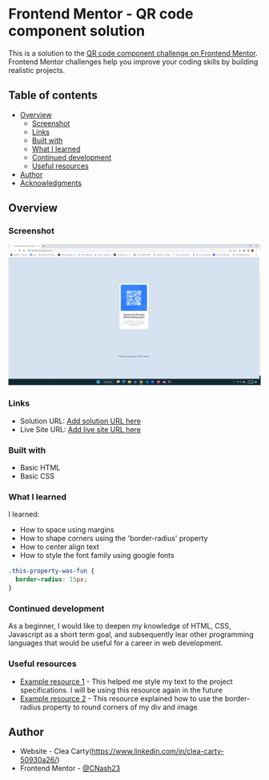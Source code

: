 # Frontend Mentor - QR code component solution

This is a solution to the [QR code component challenge on Frontend Mentor](https://www.frontendmentor.io/challenges/qr-code-component-iux_sIO_H). Frontend Mentor challenges help you improve your coding skills by building realistic projects.

## Table of contents

- [Overview](#overview)
  - [Screenshot](#screenshot)
  - [Links](#links)
  - [Built with](#built-with)
  - [What I learned](#what-i-learned)
  - [Continued development](#continued-development)
  - [Useful resources](#useful-resources)
- [Author](#author)
- [Acknowledgments](#acknowledgments)

## Overview

### Screenshot

![](images/my-finished-image.png)

### Links

- Solution URL: [Add solution URL here](https://your-solution-url.com)
- Live Site URL: [Add live site URL here](http://127.0.0.1:5500/index.html)

### Built with

- Basic HTML
- Basic CSS

### What I learned

I learned:

- How to space using margins
- How to shape corners using the 'border-radius' property
- How to center align text
- How to style the font family using google fonts

```css
.this-property-was-fun {
  border-radius: 15px;
}
```

### Continued development

As a beginner, I would like to deepen my knowledge of HTML, CSS, Javascript as a short term goal, and subsequently lear other programming languages that would be useful for a
career in web development.

### Useful resources

- [Example resource 1](<(https://fonts.google.com/specimen/Outfit)>) - This helped me style my text to the project specifications. I will be using this resource again in the future
- [Example resource 2](https://www.w3schools.com/css/css3_borders.asp) - This resource explained how to use the border-radius property to round corners of my div and image.

## Author

- Website - Clea Carty(https://www.linkedin.com/in/clea-carty-50930a26/)
- Frontend Mentor - [@CNash23](https://www.frontendmentor.io/profile/CNash23)

